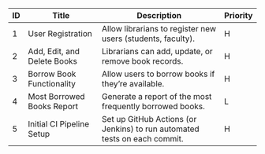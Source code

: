 | ID | Title               | Description                                     | Priority |
|----|----------------------|-------------------------------------------------|----------|
| 1  | User Registration    | Allow librarians to register new users (students, faculty).    | H  |
|2|Add, Edit, and Delete Books| Librarians can add, update, or remove book records.|H|
|3|Borrow Book Functionality|Allow users to borrow books if they’re available.|H|
|4|Most Borrowed Books Report| Generate a report of the most frequently borrowed books.|L|
|5|Initial CI Pipeline Setup|Set up GitHub Actions (or Jenkins) to run automated tests on each commit.|H|





